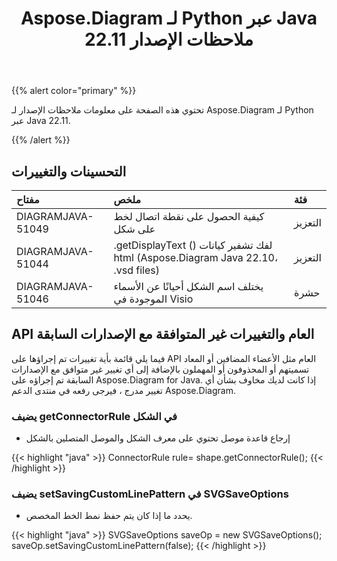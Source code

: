﻿---
title: Aspose.Diagram لـ Python عبر Java 22.11 ملاحظات الإصدار
type: docs
weight: 17
url: /ar/python-java/aspose-diagram-for-python-via-java-22-11-release-notes/
---
{{% alert color="primary" %}}

تحتوي هذه الصفحة على معلومات ملاحظات الإصدار لـ Aspose.Diagram لـ Python عبر Java 22.11.

{{% /alert %}}
## **التحسينات والتغييرات**  ##

|**مفتاح**|**ملخص**|**فئة**|
|:- |:- |:- |
|DIAGRAMJAVA-51049|كيفية الحصول على نقطة اتصال لخط على شكل|التعزيز|
|DIAGRAMJAVA-51044|.getDisplayText () لفك تشفير كيانات html (Aspose.Diagram Java 22.10، .vsd files)|التعزيز|
|DIAGRAMJAVA-51046|يختلف اسم الشكل أحيانًا عن الأسماء الموجودة في Visio|حشرة|

## **API العام والتغييرات غير المتوافقة مع الإصدارات السابقة**
فيما يلي قائمة بأية تغييرات تم إجراؤها على API العام مثل الأعضاء المضافين أو المعاد تسميتهم أو المحذوفون أو المهملون بالإضافة إلى أي تغيير غير متوافق مع الإصدارات السابقة تم إجراؤه على Aspose.Diagram for Java. إذا كانت لديك مخاوف بشأن أي تغيير مدرج ، فيرجى رفعه في منتدى الدعم Aspose.Diagram.

### **يضيف getConnectorRule في الشكل**
- إرجاع قاعدة موصل تحتوي على معرف الشكل والموصل المتصلين بالشكل

{{< highlight "java" >}}
ConnectorRule rule= shape.getConnectorRule();
{{< /highlight >}}

### **يضيف setSavingCustomLinePattern في SVGSaveOptions**
- يحدد ما إذا كان يتم حفظ نمط الخط المخصص.

{{< highlight "java" >}}
SVGSaveOptions saveOp = new SVGSaveOptions(); 
saveOp.setSavingCustomLinePattern(false);
{{< /highlight >}}
